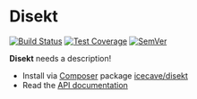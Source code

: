 # Disekt

[![Build Status]](https://travis-ci.org/IcecaveStudios/disekt)
[![Test Coverage]](https://coveralls.io/r/IcecaveStudios/disekt?branch=develop)
[![SemVer]](http://semver.org)

**Disekt** needs a description!

* Install via [Composer](http://getcomposer.org) package [icecave/disekt](https://packagist.org/packages/icecave/disekt)
* Read the [API documentation](http://icecavestudios.github.io/disekt/artifacts/documentation/api/)

<!-- references -->
[Build Status]: http://img.shields.io/travis/IcecaveStudios/disekt/develop.svg
[Test Coverage]: http://img.shields.io/coveralls/IcecaveStudios/disekt/develop.svg
[SemVer]: http://img.shields.io/:semver-0.0.0-red.svg

